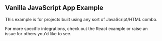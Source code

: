 ## Vanilla JavaScript App Example

This example is for projects built using any sort of JavaScript/HTML combo.

For more specific integrations, check out the React example or raise an issue for others you'd like to see.
